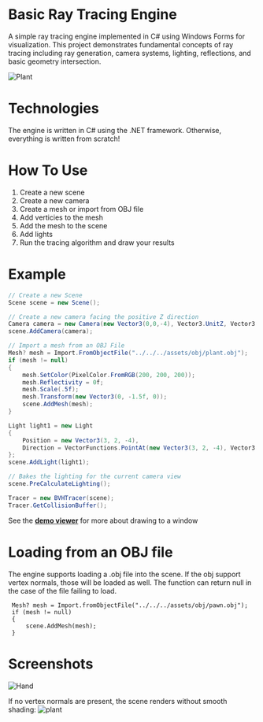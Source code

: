 # Basic Ray Tracing Engine
A simple ray tracing engine implemented in C# using Windows Forms for visualization. This project demonstrates fundamental concepts of ray tracing including ray generation, camera systems, lighting, reflections, and basic geometry intersection.

![Plant](https://github.com/user-attachments/assets/c869ed77-216c-4a73-b109-a560222df502)

# Technologies
The engine is written in C# using the .NET framework. Otherwise, everything is written from scratch!

# How To Use
1. Create a new scene
2. Create a new camera
3. Create a mesh or import from OBJ file
5. Add verticies to the mesh
6. Add the mesh to the scene
7. Add lights
8. Run the tracing algorithm and draw your results

# Example
```C#
// Create a new Scene
Scene scene = new Scene();

// Create a new camera facing the positive Z direction
Camera camera = new Camera(new Vector3(0,0,-4), Vector3.UnitZ, Vector3.UnitY, 60.0f);
scene.AddCamera(camera);

// Import a mesh from an OBJ File
Mesh? mesh = Import.FromObjectFile("../../../assets/obj/plant.obj");
if (mesh != null)
{
    mesh.SetColor(PixelColor.FromRGB(200, 200, 200));
    mesh.Reflectivity = 0f;
    mesh.Scale(.5f);
    mesh.Transform(new Vector3(0, -1.5f, 0));
    scene.AddMesh(mesh);
}

Light light1 = new Light
{
    Position = new Vector3(3, 2, -4),
    Direction = VectorFunctions.PointAt(new Vector3(3, 2, -4), Vector3.Zero),
};
scene.AddLight(light1);

// Bakes the lighting for the current camera view
scene.PreCalculateLighting();

Tracer = new BVHTracer(scene);
Tracer.GetCollisionBuffer();
```
See the **[demo viewer](https://github.com/fahnestd/3D-Ray-Tracing-Engine/blob/master/Viewer/Viewer.cs)** for more about drawing to a window 

# Loading from an OBJ file
The engine supports loading a .obj file into the scene. If the obj support vertex normals, those will be loaded as well. The function can return null in the case of the file failing to load.
```
 Mesh? mesh = Import.fromObjectFile("../../../assets/obj/pawn.obj");
 if (mesh != null)
 {
     scene.AddMesh(mesh);
 }
```
# Screenshots

![Hand](https://github.com/user-attachments/assets/391e5e67-d18b-4697-8cbf-372551d1859d)

If no vertex normals are present, the scene renders without smooth shading:
![plant](https://github.com/user-attachments/assets/161ea509-9b34-4aaf-a491-b8ae9fc689f2)



